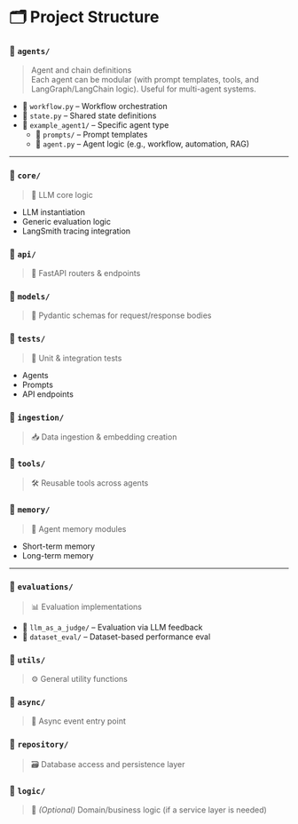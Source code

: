 # 🗂️ Project Structure

### 📁 `agents/`
> Agent and chain definitions  
Each agent can be modular (with prompt templates, tools, and LangGraph/LangChain logic). Useful for multi-agent systems.

- 📄 `workflow.py` – Workflow orchestration
- 📄 `state.py` – Shared state definitions
- 📁 `example_agent1/` – Specific agent type
  - 📁 `prompts/` – Prompt templates
  - 📄 `agent.py` – Agent logic (e.g., workflow, automation, RAG)

---

### 📁 `core/`
> 🔧 LLM core logic  
- LLM instantiation  
- Generic evaluation logic  
- LangSmith tracing integration

### 📁 `api/`
> 🚀 FastAPI routers & endpoints

### 📁 `models/`
> 🧱 Pydantic schemas for request/response bodies

### 📁 `tests/`
> 🧪 Unit & integration tests  
- Agents  
- Prompts  
- API endpoints

### 📁 `ingestion/`
> 📥 Data ingestion & embedding creation

### 📁 `tools/`
> 🛠️ Reusable tools across agents

### 📁 `memory/`
> 🧠 Agent memory modules  
- Short-term memory  
- Long-term memory

---

### 📁 `evaluations/`
> 📊 Evaluation implementations

- 📁 `llm_as_a_judge/` – Evaluation via LLM feedback
- 📁 `dataset_eval/` – Dataset-based performance eval

### 📁 `utils/`
> ⚙️ General utility functions

### 📁 `async/`
> 🔄 Async event entry point

### 📁 `repository/`
> 🗃️ Database access and persistence layer

### 📁 `logic/`
> 🧩 *(Optional)* Domain/business logic (if a service layer is needed)
